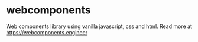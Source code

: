 # webcomponents

Web components library using vanilla javascript, css and html. Read more at https://webcomponents.engineer
